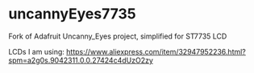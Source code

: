 # uncannyEyes7735
Fork of Adafruit Uncanny_Eyes project, simplified for ST7735 LCD

LCDs I am using: https://www.aliexpress.com/item/32947952236.html?spm=a2g0s.9042311.0.0.27424c4dUzO2zy
